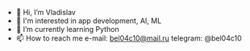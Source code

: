 - 👋 Hi, I’m Vladislav
- 👀 I'm interested in app development, AI, ML
- 🌱 I’m currently learning Python
- 📫 How to reach me 
 e-mail: bel04c10@mail.ru
 telegram: @bel04c10
